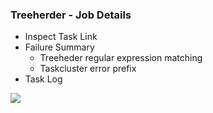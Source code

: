 ### Treeherder - Job Details

* Inspect Task Link
* Failure Summary
  * Treeheder regular expression matching
  * Taskcluster error prefix
* Task Log

<img
  src="slides/developer_workflow/images/treeherder_job_details_annotation.png"
  style="border: none;"
/>
